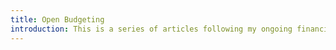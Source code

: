 ```yaml
---
title: Open Budgeting
introduction: This is a series of articles following my ongoing financial expenses on subscriptions and licenses.
---
```

